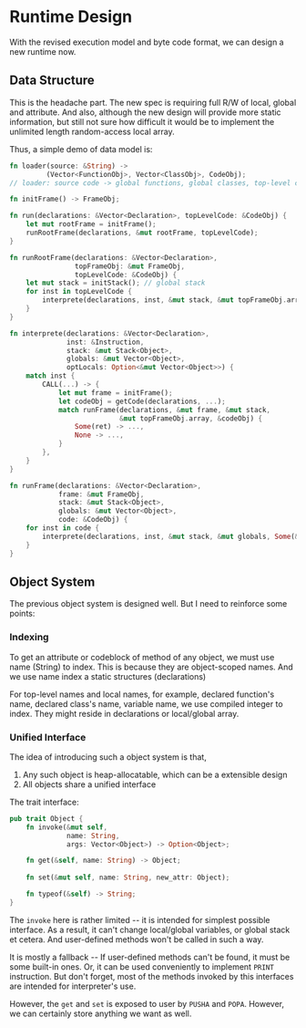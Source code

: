 # Runtime Design

With the revised execution model and byte code format, we can design a new runtime now.

## Data Structure
This is the headache part. The new spec is requiring full R/W of local, global and attribute. And also, although the new design will provide more static information, but still not sure how difficult it would be to implement the unlimited length random-access local array.

Thus, a simple demo of data model is:

```rust
fn loader(source: &String) ->
         (Vector<FunctionObj>, Vector<ClassObj>, CodeObj);
// loader: source code -> global functions, global classes, top-level codeblock

fn initFrame() -> FrameObj;

fn run(declarations: &Vector<Declaration>, topLevelCode: &CodeObj) {
    let mut rootFrame = initFrame();
    runRootFrame(declarations, &mut rootFrame, topLevelCode);
}

fn runRootFrame(declarations: &Vector<Declaration>,
                topFrameObj: &mut FrameObj,
                topLevelCode: &CodeObj) {
    let mut stack = initStack(); // global stack
    for inst in topLevelCode {
        interprete(declarations, inst, &mut stack, &mut topFrameObj.array, None);
    }
}

fn interprete(declarations: &Vector<Declaration>,
              inst: &Instruction,
              stack: &mut Stack<Object>,
              globals: &mut Vector<Object>,
              optLocals: Option<&mut Vector<Object>>) {
    match inst {
        CALL(...) -> {
            let mut frame = initFrame();
            let codeObj = getCode(declarations, ...);
            match runFrame(declarations, &mut frame, &mut stack,
                           &mut topFrameObj.array, &codeObj) {
                Some(ret) -> ...,
                None -> ...,
            }
        },
    }
}

fn runFrame(declarations: &Vector<Declaration>,
            frame: &mut FrameObj,
            stack: &mut Stack<Object>,
            globals: &mut Vector<Object>,
            code: &CodeObj) {
    for inst in code {
        interprete(declarations, inst, &mut stack, &mut globals, Some(&mut frame.array));
    }
}
```

## Object System
The previous object system is designed well. But I need to reinforce some points:

### Indexing
To get an attribute or codeblock of method of any object, we must use name (String) to index. This is because they are object-scoped names. And we use name index a static structures (declarations)

For top-level names and local names, for example, declared function's name, declared class's name, variable name, we use compiled integer to index. They might reside in declarations or local/global array.

### Unified Interface
The idea of introducing such a object system is that,

1. Any such object is heap-allocatable, which can be a extensible design
2. All objects share a unified interface

The trait interface:


```rust
pub trait Object {
    fn invoke(&mut self,
              name: String,
              args: Vector<Object>) -> Option<Object>;

    fn get(&self, name: String) -> Object;
    
    fn set(&mut self, name: String, new_attr: Object);

    fn typeof(&self) -> String;
}
```

The `invoke` here is rather limited -- it is intended for simplest possible interface. As a result, it can't change local/global variables, or global stack et cetera. And user-defined methods won't be called in such a way.

It is mostly a fallback -- If user-defined methods can't be found, it must be some built-in ones. Or, it can be used conveniently to implement `PRINT` instruction. But don't forget, most of the methods invoked by this interfaces are intended for interpreter's use.

However, the `get` and `set` is exposed to user by `PUSHA` and `POPA`. However, we can certainly store anything we want as well.




